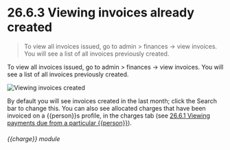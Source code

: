 # 26.6.3    Viewing invoices already created

> To view all invoices issued, go to admin > finances -> view invoices. You will see a list of all invoices previously created. 

To view all invoices issued, go to admin > finances -> view invoices. You will see a list of all invoices previously created.

![Viewing invoices created]({{imgpath}}259a.png)

By default you will see invoices created in the last month; click the Search bar to change this. You can also see allocated charges that have been invoiced on a {{person}}s profile, in the charges tab (see [26.6.1  Viewing payments due from a particular {{person}}](/help/index/v/{{version}}/p/26.6.1)). 

###### {{charge}} module

